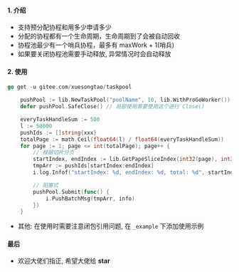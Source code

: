 #### 1. 介绍

* 支持预分配协程和用多少申请多少 
* 分配的协程都有一个生命周期，生命周期到了会被自动回收 
* 协程池最少有一个哨兵协程，最多有 maxWork + 1(哨兵)
* 如果要关闭协程池需要手动释放, 异常情况时会自动释放


#### 2. 使用

```go
go get -u gitee.com/xuesongtao/taskpool
```

```go
    pushPool := lib.NewTaskPool("poolName", 10, lib.WithProGoWorker())
    defer pushPool.SafeClose() // 局部使用需要使用这个进行 Close()

    everyTaskHandleSum := 500
    l := 50000
    pushIds := []string{xxx}
    totalPage := math.Ceil(float64(l) / float64(everyTaskHandleSum))
    for page := 1; page <= int(totalPage); page++ {
        // 根据切片分页
        startIndex, endIndex := lib.GetPapeSliceIndex(int32(page), int32(everyTaskHandleSum), l)
        tmpArr := pushIds[startIndex:endIndex]
        i.log.Infof("startIndex: %d, endIndex: %d, total: %d", startIndex, endIndex, l)

        // 阻塞式
        pushPool.Submit(func() {
            i.PushBatchMsg(tmpArr, info)
        })
    }
```

- 其他: 在使用时需要注意闭包引用问题, 在 `_example` 下添加使用示例

#### 最后

* 欢迎大佬们指正, 希望大佬给 **star**
